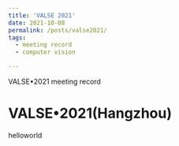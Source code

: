 ```yaml
---
title: 'VALSE 2021'
date: 2021-10-08
permalink: /posts/valse2021/
tags:
  - meeting record
  - computer vision

---
```


VALSE•2021 meeting record


VALSE•2021(Hangzhou)
======

<!-- [https://www.yuque.com/docs/share/99290803-dfd7-4343-9ee6-0887f10bcec0?#] -->

helloworld